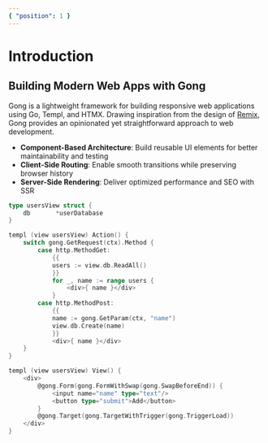 ```yaml
---
{ "position": 1 }
---
```


# Introduction

## Building Modern Web Apps with Gong

Gong is a lightweight framework for building responsive web applications using Go, Templ, and HTMX. Drawing inspiration from the design of [Remix](https://remix.run/), Gong provides an opinionated yet straightforward approach to web development.

- **Component-Based Architecture**: Build reusable UI elements for better maintainability and testing
- **Client-Side Routing**: Enable smooth transitions while preserving browser history
- **Server-Side Rendering**: Deliver optimized performance and SEO with SSR

```go
type usersView struct {
	db       *userDatabase
}

templ (view usersView) Action() {
	switch gong.GetRequest(ctx).Method {
		case http.MethodGet:
			{{
			users := view.db.ReadAll()
			}}
			for _, name := range users {
				<div>{ name }</div>
			}
		case http.MethodPost:
			{{
			name := gong.GetParam(ctx, "name")
			view.db.Create(name)
			}}
			<div>{ name }</div>
	}
}

templ (view usersView) View() {
	<div>
		@gong.Form(gong.FormWithSwap(gong.SwapBeforeEnd)) {
			<input name="name" type="text"/>
			<button type="submit">Add</button>
		}
		@gong.Target(gong.TargetWithTrigger(gong.TriggerLoad))
	</div>
}
```
